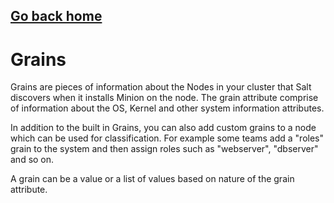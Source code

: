 ## [Go back home](https://github.com/vishal-biyani/saltstack-cluster)

# Grains

Grains are pieces of information about the Nodes in your cluster that Salt discovers when it installs Minion on the node. The grain attribute comprise of information about the OS, Kernel and other system information attributes.

In addition to the built in Grains, you can also add custom grains to a node which can be used for classification. For example some teams add a "roles" grain to the system and then assign roles such as "webserver", "dbserver" and so on.

A grain can be a value or a list of values based on nature of the grain attribute.

## 


